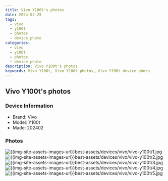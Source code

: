```yaml
---
title: Vivo Y100t's photos
date: 2024-02-25
tags: 
  - vivo
  - y100t
  - photos
  - device photo
categories: 
  - vivo
  - y100t
  - photos
  - device photo
description: Vivo Y100t's photos
keywords: Vivo Y100t, Vivo Y100t photos, Vivo Y100t device photo
---
```


## Vivo Y100t's photos

### Device Information

- Brand: Vivo
- Model: Y100t
- Made: 202402

### Photos

![{{img-site-assets-images-url}}best-assets/devices/vivo/vivo-y100t/1.jpg]({{img-site-assets-images-url}}best-assets/devices/vivo/vivo-y100t/1.jpg)
![{{img-site-assets-images-url}}best-assets/devices/vivo/vivo-y100t/2.jpg]({{img-site-assets-images-url}}best-assets/devices/vivo/vivo-y100t/2.jpg)
![{{img-site-assets-images-url}}best-assets/devices/vivo/vivo-y100t/3.jpg]({{img-site-assets-images-url}}best-assets/devices/vivo/vivo-y100t/3.jpg)
![{{img-site-assets-images-url}}best-assets/devices/vivo/vivo-y100t/4.jpg]({{img-site-assets-images-url}}best-assets/devices/vivo/vivo-y100t/4.jpg)
![{{img-site-assets-images-url}}best-assets/devices/vivo/vivo-y100t/5.jpg]({{img-site-assets-images-url}}best-assets/devices/vivo/vivo-y100t/5.jpg)
